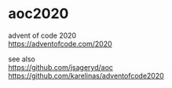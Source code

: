 # aoc2020
advent of code 2020  
https://adventofcode.com/2020

see also  
https://github.com/jsageryd/aoc  
https://github.com/karelinas/adventofcode2020  


